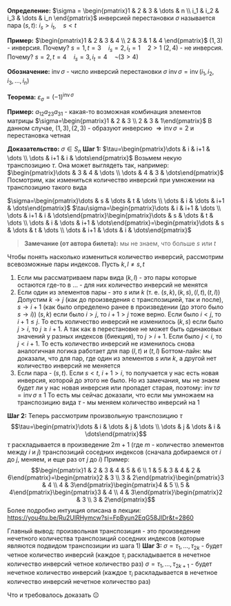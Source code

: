**Определение:** $\sigma = \begin{pmatrix}1 & 2 & 3 & \dots & n \\ i_1 & i_2 & i_3 & \dots & i_n \end{pmatrix}$
инверсией перестановки $\sigma$ называется пара $(s, t):\,\,i_s>i_t, \quad s < t$

**Пример:** $\begin{pmatrix}1 & 2 & 3 & 4 \\ 2 & 3 & 1 & 4 \end{pmatrix}$
$(1, 3)$ - инверсия. Почему? $s=1, t=3 \quad i_s=2, i_t=1 \quad 2 > 1$
$(2, 4)$ - не инверсия. Почему? $s=2, t=4 \quad i_s=3, i_t=4 \quad \neg (3 > 4)$

**Обозначение:** $\text{inv}\, \sigma$ - число инверсий перестановки $\sigma$
$\text{inv}\, \sigma=\text{inv}\, (i_1, i_2, i_3, \dots, i_n)$

**Теорема:** $\varepsilon_\sigma=(-1)^{\text{inv}\, \sigma}$

**Пример:** $a_{12}a_{23}a_{31}$ - какая-то возможная комбинация элементов матрицы
$\sigma=\begin{pmatrix}1 & 2 & 3 \\ 2 & 3 & 1\end{pmatrix}$
В данном случае, $(1, 3), (2, 3)$ - образуют инверсию $\Rightarrow \text{inv}\, \sigma = 2$ и перестановка четная

**Доказательство:** $\sigma \in S_n$
**Шаг 1:** $\tau=\begin{pmatrix}\dots & i & i+1 & \dots \\ \dots & i+1 & i & \dots\end{pmatrix}$
Возьмем некую транспозицию $\tau$. Она может выглядеть так, например: $\begin{pmatrix}\dots & 3 & 4 & \dots \\ \dots & 4 & 3 & \dots\end{pmatrix}$
Посмотрим, как измениться количество инверсий при умножении на транспозицию такого вида

$\sigma=\begin{pmatrix}\dots & s & \dots & t & \dots \\ \dots & i & \dots & i+1 & \dots\end{pmatrix}$
$\tau\sigma=\begin{pmatrix}\dots & i & i+1 & \dots \\ \dots & i+1 & i & \dots\end{pmatrix}\begin{pmatrix}\dots & s & \dots & t & \dots \\ \dots & i & \dots & i+1 & \dots\end{pmatrix}=\begin{pmatrix}\dots & s & \dots & t & \dots \\ \dots & i+1 & \dots & i & \dots\end{pmatrix}$

>**Замечание (от автора билета):** мы не знаем, что больше $s$ или $t$

Чтобы понять насколько измениться количество инверсий, рассмотрим всевозможные пары индексов. Пусть $k, l \neq s, t$
1) Если мы рассматриваем пары вида $(k, l)$ - это пары которые остаются где-то в $\dots$ - для них количество инверсий не менятся
2) Если один из элементов пары - это $s$ или $k$ (т. е. $(s, k), (k, s), (l, t), (t, l)$)
	Допустим $k \rightarrow j$ (как до произведения с транспозицией, так и после), $s \rightarrow i + 1$ (как было определено ранее в произведении (до этого было $s \rightarrow i$))
		$(s, k)$ если было $i > j$, то $i + 1 > j$ тоже верно. Если было $i < j$, то $i + 1 \leq j$. То есть количество инверсий не изменилось
		$(k, s)$ если было $j > i$, то $j \geq i+1$. А так как в перестановке не может быть одинаковых значений у разных индексов (биекция), то $j > i + 1$. Если было $j < i$, то $j < i + 1$. То есть количество инверсий не изменилось снова
		аналогичная логика работает для пар $(l, t)$ и $(t, l)$
		Боттом-лайн: мы доказали, что для пар, где один из элементов $s$ или $k$, а другой нет количество инверсий не меняется
3) Если пара - $(s, t)$. Если $s < t$, $i + 1 > i$, то получается у нас есть новая инверсия, которой до этого не было. Но из замечания, мы не знаем будет ли у нас новая инверсия или пропадет старая, поэтому:
$\text{inv}\, \tau\sigma=\text{inv}\, \sigma \pm 1$
То есть мы сейчас доказали, что если мы умножаем на транспозицию вида $\tau$ - мы меняем количество инверсий на $1$

**Шаг 2:** Теперь рассмотрим произвольную транспозицию $\tau$
$$\tau=\begin{pmatrix}\dots & i & \dots & j & \dots \\ \dots & j & \dots & i & \dots\end{pmatrix}$$
$\tau$ раскладывается в произведение $2m+1$ (где $m$ - количество элементов между $i$ и $j$) транспозиций соседних индексов (сначала добираемся от $i$ до $j$, меняем, и еще раз от $j$ до $i$)
Пример: $$\begin{pmatrix}1 & 2 & 3 & 4 & 5 & 6 \\ 1 & 5 & 3 & 4 & 2 & 6\end{pmatrix}=\begin{pmatrix}2 & 3 \\ 3 & 2\end{pmatrix}\begin{pmatrix}3 & 4 \\ 4 & 3\end{pmatrix}\begin{pmatrix}4 & 5 \\ 5 & 4\end{pmatrix}\begin{pmatrix}3 & 4 \\ 4 & 3\end{pmatrix}\begin{pmatrix}2 & 3 \\ 3 & 2\end{pmatrix}$$
Более подробно интуиция описана в лекции: https://you4tu.be/Ru2UlRHymcw?si=FpByun2EqG58JlDr&t=2860

Главный вывод: произвольная транспозиция - это произведение нечетного количества транспозиций соседних индексов (которые являются подвидом транспозиции из шага 1)
**Шаг 3:** $\sigma=\tau_1, \dots, \tau_{2k}$ - будет четное количество инверсий (каждое $\tau_i$ раскладывается в нечетное количество инверсий четное количество раз)
$\sigma=\tau_1, \dots, \tau_{2k+1}$ - будет нечетное количество инверсий (каждое $\tau_i$ раскладывается в нечетное количество инверсий нечетное количество раз)

Что и требовалось доказать 😐